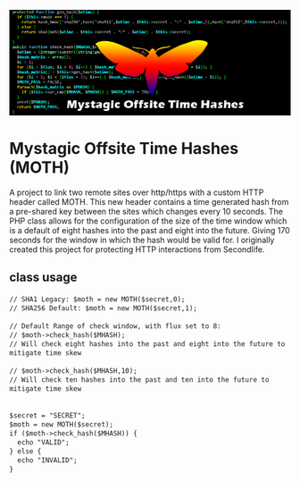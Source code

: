 ![MOTH LOGO](/moth_logo.png)

# Mystagic Offsite Time Hashes (MOTH)
A project to link two remote sites over http/https with a custom HTTP header called MOTH.
This new header contains a time generated hash from a pre-shared key between the sites which changes every 10 seconds.
The PHP class allows for the configuration of the size of the time window which is a default of eight hashes into the past and eight into the future.
Giving 170 seconds for the window in which the hash would be valid for. 
I originally created this project for protecting HTTP interactions from Secondlife.


## class usage

```
// SHA1 Legacy: $moth = new MOTH($secret,0);
// SHA256 Default: $moth = new MOTH($secret,1);

// Default Range of check window, with flux set to 8:
// $moth->check_hash($MHASH);
// Will check eight hashes into the past and eight into the future to mitigate time skew

// $moth->check_hash($MHASH,10);
// Will check ten hashes into the past and ten into the future to mitigate time skew


$secret = "SECRET";
$moth = new MOTH($secret);
if ($moth->check_hash($MHASH)) {
  echo "VALID";
} else {
  echo "INVALID";
}
```
